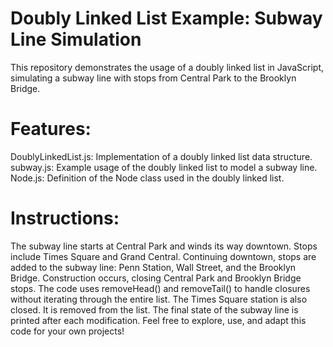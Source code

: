 # Doubly Linked List Example: Subway Line Simulation
This repository demonstrates the usage of a doubly linked list in JavaScript, simulating a subway line with stops from Central Park to the Brooklyn Bridge.

# Features:
DoublyLinkedList.js: Implementation of a doubly linked list data structure.
subway.js: Example usage of the doubly linked list to model a subway line.
Node.js: Definition of the Node class used in the doubly linked list.
# Instructions:
The subway line starts at Central Park and winds its way downtown. Stops include Times Square and Grand Central.
Continuing downtown, stops are added to the subway line: Penn Station, Wall Street, and the Brooklyn Bridge.
Construction occurs, closing Central Park and Brooklyn Bridge stops. The code uses removeHead() and removeTail() to handle closures without iterating through the entire list.
The Times Square station is also closed. It is removed from the list.
The final state of the subway line is printed after each modification.
Feel free to explore, use, and adapt this code for your own projects!
